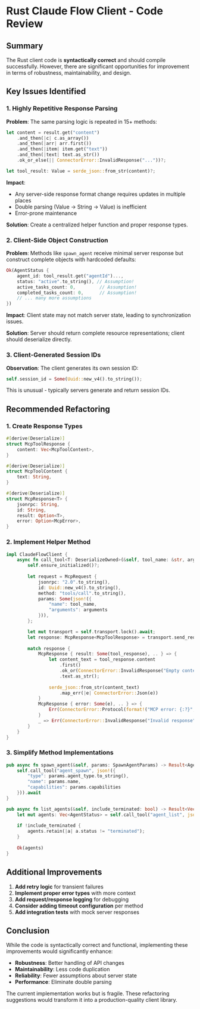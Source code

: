 # Rust Claude Flow Client - Code Review

## Summary

The Rust client code is **syntactically correct** and should compile successfully. However, there are significant opportunities for improvement in terms of robustness, maintainability, and design.

## Key Issues Identified

### 1. Highly Repetitive Response Parsing

**Problem**: The same parsing logic is repeated in 15+ methods:
```rust
let content = result.get("content")
    .and_then(|c| c.as_array())
    .and_then(|arr| arr.first())
    .and_then(|item| item.get("text"))
    .and_then(|text| text.as_str())
    .ok_or_else(|| ConnectorError::InvalidResponse("..."))?;

let tool_result: Value = serde_json::from_str(content)?;
```

**Impact**: 
- Any server-side response format change requires updates in multiple places
- Double parsing (Value -> String -> Value) is inefficient
- Error-prone maintenance

**Solution**: Create a centralized helper function and proper response types.

### 2. Client-Side Object Construction

**Problem**: Methods like `spawn_agent` receive minimal server response but construct complete objects with hardcoded defaults:
```rust
Ok(AgentStatus {
    agent_id: tool_result.get("agentId")...,
    status: "active".to_string(), // Assumption!
    active_tasks_count: 0,         // Assumption!
    completed_tasks_count: 0,      // Assumption!
    // ... many more assumptions
})
```

**Impact**: Client state may not match server state, leading to synchronization issues.

**Solution**: Server should return complete resource representations; client should deserialize directly.

### 3. Client-Generated Session IDs

**Observation**: The client generates its own session ID:
```rust
self.session_id = Some(Uuid::new_v4().to_string());
```

This is unusual - typically servers generate and return session IDs.

## Recommended Refactoring

### 1. Create Response Types

```rust
#[derive(Deserialize)]
struct McpToolResponse {
    content: Vec<McpToolContent>,
}

#[derive(Deserialize)]
struct McpToolContent {
    text: String,
}

#[derive(Deserialize)]
struct McpResponse<T> {
    jsonrpc: String,
    id: String,
    result: Option<T>,
    error: Option<McpError>,
}
```

### 2. Implement Helper Method

```rust
impl ClaudeFlowClient {
    async fn call_tool<T: DeserializeOwned>(&self, tool_name: &str, arguments: Value) -> Result<T> {
        self.ensure_initialized()?;
        
        let request = McpRequest {
            jsonrpc: "2.0".to_string(),
            id: Uuid::new_v4().to_string(),
            method: "tools/call".to_string(),
            params: Some(json!({
                "name": tool_name,
                "arguments": arguments
            })),
        };

        let mut transport = self.transport.lock().await;
        let response: McpResponse<McpToolResponse> = transport.send_request(request).await?;
        
        match response {
            McpResponse { result: Some(tool_response), .. } => {
                let content_text = tool_response.content
                    .first()
                    .ok_or(ConnectorError::InvalidResponse("Empty content"))?
                    .text.as_str();
                
                serde_json::from_str(content_text)
                    .map_err(|e| ConnectorError::Json(e))
            }
            McpResponse { error: Some(e), .. } => {
                Err(ConnectorError::Protocol(format!("MCP error: {:?}", e)))
            }
            _ => Err(ConnectorError::InvalidResponse("Invalid response"))
        }
    }
}
```

### 3. Simplify Method Implementations

```rust
pub async fn spawn_agent(&self, params: SpawnAgentParams) -> Result<AgentStatus> {
    self.call_tool("agent_spawn", json!({
        "type": params.agent_type.to_string(),
        "name": params.name,
        "capabilities": params.capabilities
    })).await
}

pub async fn list_agents(&self, include_terminated: bool) -> Result<Vec<AgentStatus>> {
    let mut agents: Vec<AgentStatus> = self.call_tool("agent_list", json!({})).await?;
    
    if !include_terminated {
        agents.retain(|a| a.status != "terminated");
    }
    
    Ok(agents)
}
```

## Additional Improvements

1. **Add retry logic** for transient failures
2. **Implement proper error types** with more context
3. **Add request/response logging** for debugging
4. **Consider adding timeout configuration** per method
5. **Add integration tests** with mock server responses

## Conclusion

While the code is syntactically correct and functional, implementing these improvements would significantly enhance:
- **Robustness**: Better handling of API changes
- **Maintainability**: Less code duplication
- **Reliability**: Fewer assumptions about server state
- **Performance**: Eliminate double parsing

The current implementation works but is fragile. These refactoring suggestions would transform it into a production-quality client library.